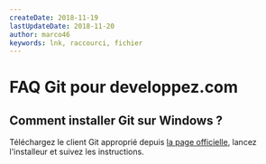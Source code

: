 ```yaml
---
createDate: 2018-11-19
lastUpdateDate: 2018-11-20
author: marco46
keywords: lnk, raccourci, fichier
---
```


# FAQ Git pour developpez.com

## Comment installer Git sur Windows ?

Téléchargez le client Git approprié depuis [la page officielle](https://git-scm.com/downloads), lancez l'installeur et suivez les instructions.
